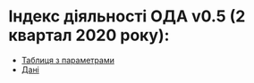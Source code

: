 # Індекс діяльності ОДА v0.5 (2 квартал 2020 року): 

* [Таблиця з параметрами](https://docs.google.com/spreadsheets/d/1ceBKHWzE51ogxC5EFibUah67H05VMdyqYlmkYtJtAa0/edit?usp=sharing)
* [Дані](https://drive.google.com/drive/folders/139xreTx0BqZTgCuHNOB6lPPRPbiHQ5Eu?usp=sharing)

